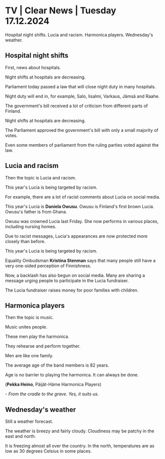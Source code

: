 # TV \| Clear News \| Tuesday 17.12.2024

Hospital night shifts. Lucia and racism. Harmonica players. Wednesday's weather.

## Hospital night shifts

First, news about hospitals.

Night shifts at hospitals are decreasing.

Parliament today passed a law that will close night duty in many hospitals.

Night duty will end in, for example, Salo, Iisalmi, Varkaus, Jämsä and Raahe.

The government's bill received a lot of criticism from different parts of Finland.

Night shifts at hospitals are decreasing.

The Parliament approved the government's bill with only a small majority of votes.

Even some members of parliament from the ruling parties voted against the law.

## Lucia and racism

Then the topic is Lucia and racism.

This year's Lucia is being targeted by racism.

For example, there are a lot of racist comments about Lucia on social media.

This year's Lucia is **Daniela Owusu**. Owusu is Finland's first brown Lucia. Owusu's father is from Ghana.

Owusu was crowned Lucia last Friday. She now performs in various places, including nursing homes.

Due to racist messages, Lucia's appearances are now protected more closely than before.

This year's Lucia is being targeted by racism.

Equality Ombudsman **Kristina Stenman** says that many people still have a very one-sided perception of Finnishness.

Now, a backlash has also begun on social media. Many are sharing a message urging people to participate in the Lucia fundraiser.

The Lucia fundraiser raises money for poor families with children.

## Harmonica players

Then the topic is music.

Music unites people.

These men play the harmonica.

They rehearse and perform together.

Men are like one family.

The average age of the band members is 82 years.

Age is no barrier to playing the harmonica. It can always be done.

(**Pekka Heino**, Päijät-Häme Harmonica Players)

*- From the cradle to the grave. Yes, it suits us.*

## Wednesday's weather

Still a weather forecast.

The weather is breezy and fairly cloudy. Cloudiness may be patchy in the east and north.

It is freezing almost all over the country. In the north, temperatures are as low as 30 degrees Celsius in some places.
